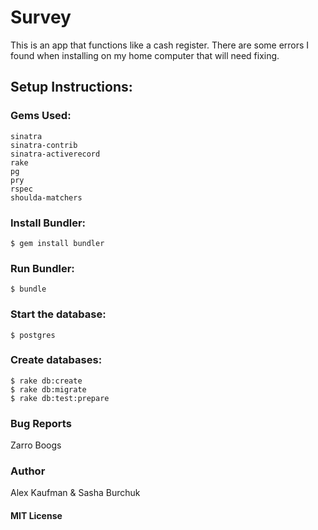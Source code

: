 # Survey
This is an app that functions like a cash register.  There are some errors I found when installing on my home computer that will need fixing.
## Setup Instructions:
### Gems Used:
```
sinatra
sinatra-contrib
sinatra-activerecord
rake
pg
pry
rspec
shoulda-matchers
```
### Install Bundler:
```
$ gem install bundler
```
### Run Bundler:
```
$ bundle
```
### Start the database:
```
$ postgres
```
### Create databases:
```
$ rake db:create
$ rake db:migrate
$ rake db:test:prepare
```
### Bug Reports
Zarro Boogs
### Author
Alex Kaufman & Sasha Burchuk
#### MIT License
